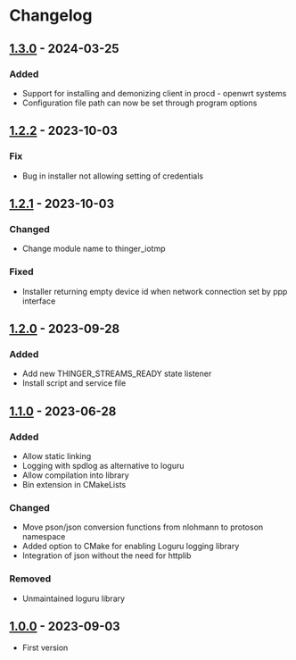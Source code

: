 # Changelog

## [1.3.0] - 2024-03-25

### Added

- Support for installing and demonizing client in procd - openwrt systems
- Configuration file path can now be set through program options

## [1.2.2] - 2023-10-03

### Fix

- Bug in installer not allowing setting of credentials

## [1.2.1] - 2023-10-03

### Changed

- Change module name to thinger\_iotmp

### Fixed

- Installer returning empty device id when network connection set by ppp interface

## [1.2.0] - 2023-09-28

### Added

- Add new THINGER\_STREAMS\_READY state listener
- Install script and service file

## [1.1.0] - 2023-06-28

### Added

- Allow static linking
- Logging with spdlog as alternative to loguru
- Allow compilation into library
- Bin extension in CMakeLists

### Changed

- Move pson/json conversion functions from nlohmann to protoson namespace
- Added option to CMake for enabling Loguru logging library
- Integration of json without the need for httplib

### Removed

- Unmaintained loguru library

## [1.0.0] - 2023-09-03

- First version

[1.3.0]: https://github.com/thinger-io/IOTMP-Linux/compare/1.2.2...1.3.0
[1.2.2]: https://github.com/thinger-io/IOTMP-Linux/compare/1.2.1...1.2.2
[1.2.1]: https://github.com/thinger-io/IOTMP-Linux/compare/1.2.0...1.2.1
[1.2.0]: https://github.com/thinger-io/IOTMP-Linux/compare/1.1.0...1.2.0
[1.1.0]: https://github.com/thinger-io/IOTMP-Linux/compare/1.0.0...1.1.0
[1.0.0]: https://github.com/thinger-io/IOTMP-Linux/tag/1.0.0
